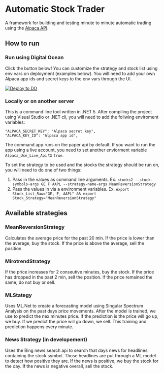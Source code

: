 # Automatic Stock Trader

A framework for building and testing minute to minute automatic trading using the [Alpaca API](https://alpaca.markets/).

## How to run

### Run using Digital Ocean

Click the button below! You can customize the strategy and stock list using env vars on deployment (examples below). You will need to add your own Alpaca app ids and secret keys to the env vars through the UI.

 [![Deploy to DO](https://mp-assets1.sfo2.digitaloceanspaces.com/deploy-to-do/do-btn-blue.svg)](https://cloud.digitalocean.com/apps/new?repo=https://github.com/Schentrup-Software/Automatic-Stock-Trader/tree/master)
 
### Locally or on another server

This is a command line tool written in .NET 5. After compiling the project using Visual Studio or .NET cli,
you will need to add the follwing enviroment variables:

```
"ALPACA_SECRET_KEY": "Alpaca secret key",
"ALPACA_KEY_ID": "Alpaca app id",
```

The command app runs on the paper api by default. If you want to run the app using a live account, you need to set another enviorment variable `Alpaca_Use_Live_Api` to `true`.

To set the strategy to be used and the stocks the strategy should be run on, you will need to do one of two things:

1. Pass in the values as command line arguments. Ex. `stonks2 --stock-symbols-args GE F AAPL --strategy-name-args MeanReversionStrategy`
2. Pass the values in via a environment variables. Ex. `export Stock_List_Raw="GE, F, AAPL" && export Stock_Strategy="MeanReversionStrategy"`

## Available strategies

### MeanReversionStrategy

Calculates the average price for the past 20 min. If the price is lower than the average, buy the stock. If
the price is above the average, sell the position.

### MirotrendStrategy

If the price increases for 2 conseutive minutes, buy the stock. If the price has dropped in the past 2 min, sell the
position. If the price remained the same, do not buy or sell.

### MLStategy

Uses ML.Net to create a forecasting model using Singular Spectrum Analysis on the past days price movements. After the 
model is trained, we use to predict the nex minutes price. If the prediction is the price will go up, we buy. If we predict
the price will go down, we sell. This training and prediction happens every minute. 

### News Strategy (in developement)

Uses the Bing news search api to search that days news for headlines containing the stock symbol. Those headlines are
put through a ML model to detect how positive they are. If the news is positive, we buy the stock for the day. If the
news is negative overall, sell the stock.
